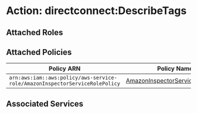 # Action: directconnect:DescribeTags

## Attached Roles

## Attached Policies

| Policy ARN | Policy Name |
|------------|-------------|
| `arn:aws:iam::aws:policy/aws-service-role/AmazonInspectorServiceRolePolicy` | [AmazonInspectorServiceRolePolicy](../policies.md#amazoninspectorservicerolepolicy) |

## Associated Services

